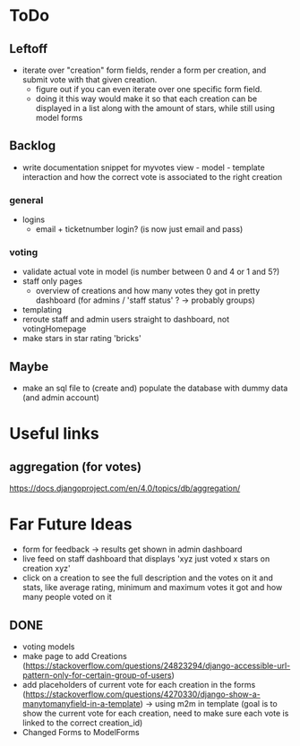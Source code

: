 # ToDo
## Leftoff

- iterate over "creation" form fields, render a form per creation, and submit vote with that given creation.
    - figure out if you can even iterate over one specific form field.
    - doing it this way would make it so that each creation can be displayed in a list along with the amount of stars, while still using model forms
## Backlog
- write documentation snippet for myvotes view - model - template interaction and how  the correct vote is associated to the right creation
### general
 -  logins
    - email + ticketnumber login? (is now just email and pass)
### voting
- validate actual vote in model (is number between 0 and 4 or 1 and 5?)
- staff only pages
    -   overview of creations and how many votes they got in pretty dashboard (for admins / 'staff status' ? -> probably groups)
-   templating
-   reroute staff and admin users straight to dashboard, not votingHomepage
-   make stars in star rating 'bricks'

## Maybe
-   make an sql file to (create and) populate the database with dummy data (and admin account)

# Useful links
## aggregation (for votes)
https://docs.djangoproject.com/en/4.0/topics/db/aggregation/

# Far Future Ideas
- form for feedback -> results get shown in admin dashboard
- live feed on staff dashboard that displays 'xyz just voted x stars on creation xyz'
- click on a creation to see the full description and the votes on it and stats, like average rating, minimum and maximum votes it got and how many people voted on it

## DONE
-   voting models
- make page to add Creations (https://stackoverflow.com/questions/24823294/django-accessible-url-pattern-only-for-certain-group-of-users)
- add placeholders of current vote for each creation in the forms (https://stackoverflow.com/questions/4270330/django-show-a-manytomanyfield-in-a-template) -> using m2m in template (goal is to show the current vote for each creation, need to make sure each vote is linked to the correct creation_id)
- Changed Forms to ModelForms
